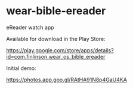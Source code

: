 # wear-bible-ereader
eReader watch app

Available for download in the Play Store:

https://play.google.com/store/apps/details?id=com.finlinson.wear_os_bible_ereader

Initial demo:

https://photos.app.goo.gl/RAtHA91N8p4GaU4KA
